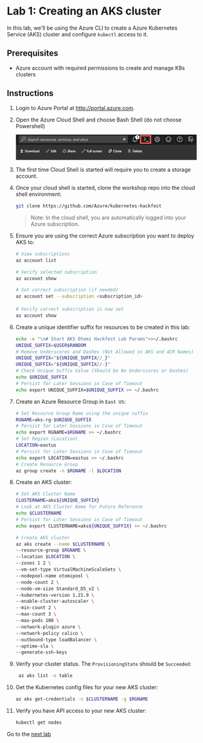 # Lab 1: Creating an AKS cluster

In this lab, we'll be using the Azure CLI to create a Azure Kubernetes Service (AKS) cluster and configure `kubectl` access to it.

## Prerequisites

- Azure account with required permissions to create and manage K8s clusters

## Instructions

1. Login to Azure Portal at <http://portal.azure.com>.
2. Open the Azure Cloud Shell and choose Bash Shell (do not choose Powershell)

   ![Azure Cloud Shell](img-cloud-shell.png "Azure Cloud Shell")

3. The first time Cloud Shell is started will require you to create a storage account.

4. Once your cloud shell is started, clone the workshop repo into the cloud shell environment:

   ```bash
   git clone https://github.com/Azure/kubernetes-hackfest
   ```

   > Note: In the cloud shell, you are automatically logged into your Azure subscription.

5. Ensure you are using the correct Azure subscription you want to deploy AKS to:

   ```bash
   # View subscriptions
   az account list
   ```

   ```bash
   # Verify selected subscription
   az account show
   ```

   ```bash
   # Set correct subscription (if needed)
   az account set --subscription <subscription_id>

   # Verify correct subscription is now set
   az account show
   ```

6. Create a unique identifier suffix for resources to be created in this lab:

   ```bash
   echo -e "\n# Start AKS Otomi Hackfest Lab Params">>~/.bashrc
   UNIQUE_SUFFIX=$USER$RANDOM
   # Remove Underscores and Dashes (Not Allowed in AKS and ACR Names)
   UNIQUE_SUFFIX="${UNIQUE_SUFFIX//_}"
   UNIQUE_SUFFIX="${UNIQUE_SUFFIX//-}"
   # Check Unique Suffix Value (Should be No Underscores or Dashes)
   echo $UNIQUE_SUFFIX
   # Persist for Later Sessions in Case of Timeout
   echo export UNIQUE_SUFFIX=$UNIQUE_SUFFIX >> ~/.bashrc
   ```

7. Create an Azure Resource Group in `East US`:

   ```bash
   # Set Resource Group Name using the unique suffix
   RGNAME=aks-rg-$UNIQUE_SUFFIX
   # Persist for Later Sessions in Case of Timeout
   echo export RGNAME=$RGNAME >> ~/.bashrc
   # Set Region (Location)
   LOCATION=eastus
   # Persist for Later Sessions in Case of Timeout
   echo export LOCATION=eastus >> ~/.bashrc
   # Create Resource Group
   az group create -n $RGNAME -l $LOCATION
   ```

8. Create an AKS cluster:

    ```bash
    # Set AKS Cluster Name
    CLUSTERNAME=aks${UNIQUE_SUFFIX}
    # Look at AKS Cluster Name for Future Reference
    echo $CLUSTERNAME
    # Persist for Later Sessions in Case of Timeout
    echo export CLUSTERNAME=aks${UNIQUE_SUFFIX} >> ~/.bashrc
    ```

    ```bash
    # Create AKS cluster
    az aks create --name $CLUSTERNAME \
    --resource-group $RGNAME \
    --location $LOCATION \
    --zones 1 2 \
    --vm-set-type VirtualMachineScaleSets \
    --nodepool-name otomipool \
    --node-count 2 \
    --node-vm-size Standard_D5_v2 \
    --kubernetes-version 1.21.9 \
    --enable-cluster-autoscaler \
    --min-count 2 \
    --max-count 3 \
    --max-pods 100 \
    --network-plugin azure \
    --network-policy calico \
    --outbound-type loadBalancer \
    --uptime-sla \
    --generate-ssh-keys
    ```

9. Verify your cluster status. The `ProvisioningState` should be `Succeeded`:

    ```bash
     az aks list -o table
    ```

10. Get the Kubernetes config files for your new AKS cluster:

    ```bash
    az aks get-credentials -n $CLUSTERNAME -g $RGNAME
    ```

11. Verify you have API access to your new AKS cluster:

    ```bash
    kubectl get nodes
    ```

Go to the [next lab](../2_install_otomi/README.md)
